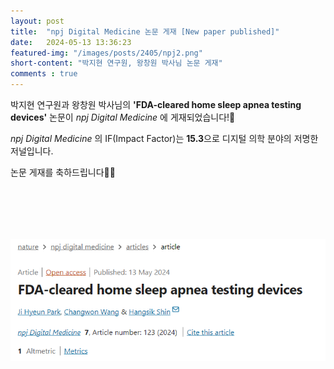 ```yaml
---
layout: post 
title:  "npj Digital Medicine 논문 게재 [New paper published]"
date:   2024-05-13 13:36:23
featured-img: "/images/posts/2405/npj2.png"
short-content: "박지현 연구원, 왕창원 박사님 논문 게재"
comments : true
---
```



박지현 연구원과 왕창원 박사님의 **'FDA-cleared home sleep apnea testing devices'** 논문이 *npj Digital Medicine* 에 게재되었습니다!🎊

*npj Digital Medicine* 의 IF(Impact Factor)는 **15.3**으로 디지털 의학 분야의 저명한 저널입니다.


논문 게재를 축하드립니다🥳🎉

<br>

<span class="image featured"><img src="/images/posts/2405/npj.png" alt="" style='height: 300px; object-fit: contain;'></span>



